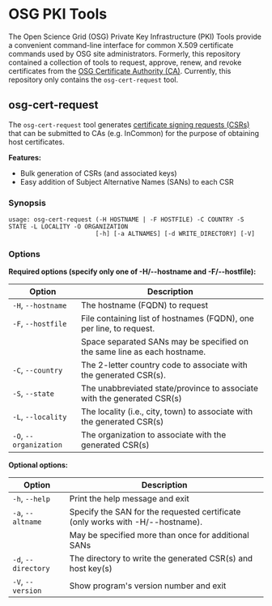 OSG PKI Tools
=============

The Open Science Grid (OSG) Private Key Infrastructure (PKI) Tools provide a convenient command-line interface for
common X.509 certificate commands used by OSG site administrators.
Formerly, this repository contained a collection of tools to request, approve, renew, and revoke certificates from the
[OSG Certificate Authority (CA)](https://opensciencegrid.org/technology/policy/service-migrations-spring-2018/#osg-ca).
Currently, this repository only contains the `osg-cert-request` tool.

osg-cert-request
----------------

The `osg-cert-request` tool generates [certificate signing requests (CSRs)](https://en.wikipedia.org/wiki/Certificate_signing_request)
that can be submitted to CAs (e.g. InCommon) for the purpose of obtaining host certificates.

**Features:**

- Bulk generation of CSRs (and associated keys)
- Easy addition of Subject Alternative Names (SANs) to each CSR

### Synopsis ###

```
usage: osg-cert-request (-H HOSTNAME | -F HOSTFILE) -C COUNTRY -S STATE -L LOCALITY -O ORGANIZATION
                        [-h] [-a ALTNAMES] [-d WRITE_DIRECTORY] [-V]
```

### Options  ###

**Required options (specify only one of -H/--hostname and -F/--hostfile):**

| Option                 | Description                                                              |
|------------------------|--------------------------------------------------------------------------|
| `-H`, `--hostname`     | The hostname (FQDN) to request                                           |
| `-F`, `--hostfile`     | File containing list of hostnames (FQDN), one per line, to request.      |
|                        | Space separated SANs may be specified on the same line as each hostname. |
| `-C`, `--country`      | The 2-letter country code to associate with the generated CSR(s).        |
| `-S`, `--state`        | The unabbreviated state/province to associate with the generated CSR(s)  |
| `-L`, `--locality`     | The locality (i.e., city, town) to associate with the generated CSR(s)   |
| `-O`, `--organization` | The organization to associate with the generated CSR(s)                  |

**Optional options:**

| Option              | Description                                                                    |
|---------------------|--------------------------------------------------------------------------------|
| `-h`, `--help`      | Print the help message and exit                                                |
| `-a`, `--altname`   | Specify the SAN for the requested certificate (only works with -H/--hostname). |
|                     | May be specified more than once for additional SANs                            |
| `-d`, `--directory` | The directory to write the generated CSR(s) and host key(s)                    |
| `-V`, `--version`   | Show program's version number and exit                                         |

